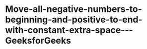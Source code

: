 # Move-all-negative-numbers-to-beginning-and-positive-to-end-with-constant-extra-space---GeeksforGeeks
